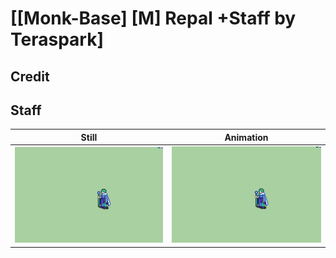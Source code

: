 # [\[Monk-Base\] \[M\] Repal +Staff by Teraspark]

## Credit


	
## Staff

| Still | Animation |
| :---: | :-------: |
| ![Staff still](./Staff_000.png) | ![Staff animation](./Staff.gif) |
